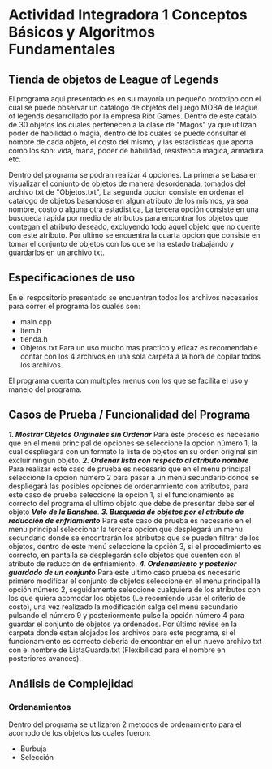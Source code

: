 # Actividad Integradora 1 Conceptos Básicos y Algoritmos Fundamentales

## Tienda de objetos de League of Legends

El programa aqui presentado es en su mayoría un pequeño prototipo con el cual se puede observar un catalogo de objetos del juego MOBA de league of legends desarrollado por la empresa Riot Games. Dentro de este catalo de 30 objetos los cuales pertenecen a la clase de "Magos" ya que utilizan poder de habilidad o magia, dentro de los cuales se puede consultar el nombre de cada objeto, el costo del mismo, y las estadisticas que aporta como los son: vida, mana, poder de habilidad, resistencia magica, armadura etc.

Dentro del programa se podran realizar 4 opciones. La primera se basa en visualizar el conjunto de objetos de manera desordenada, tomados del archivo txt de "Objetos.txt", La segunda opcion consiste en ordenar el catalogo de objetos basandose en algun atributo de los mismos, ya sea nombre, costo o alguna otra estadistica, La tercera opción consiste en una busqueda rapida por medio de atributos para encontrar los objetos que contegan el atributo deseado, excluyendo todo aquel objeto que no cuente con este atributo. Por ultimo se encuentra la cuarta opcion que consiste en tomar el conjunto de objetos con los que se ha estado trabajando y guardarlos en un archivo txt.

## Especificaciones de uso

En el respositorio presentado se encuentran todos los archivos necesarios para correr el programa los cuales son:
* main.cpp
* item.h
* tienda.h
* Objetos.txt
Para un uso mucho mas practico y eficaz es recomendable contar con los 4 archivos en una sola carpeta a la hora de copilar todos los archivos.

El programa cuenta con multiples menus con los que se facilita el uso y manejo del programa.

## Casos de Prueba / Funcionalidad del Programa

***1. Mostrar Objetos Originales sin Ordenar*** Para este proceso es necesario que en el menú principal de opciones se seleccione la opción número 1, la cual despliegará con un formato la lista de objetos en su orden original sin excluir ningun objeto.
***2. Ordenar lista con respecto al atributo nombre*** Para realizar este caso de prueba es necesario que en el menu principal seleccione la opción número 2 para pasar a un menú secundario donde se despliegará las posibles opciones de ordenarmiento con atributos, para este caso de prueba seleccione la opcion 1, si el funcionamiento es correcto del programa el ultimo objeto que debe de presentar debe ser el objeto ***Velo de la Banshee***.
***3. Busqueda de objetos por el atributo de reducción de enfriamiento*** Para este caso de prueba es necesario en el menu principal seleccionar la tercera opcion que desplegará un menu secundario donde se encontrarán los atributos que se pueden filtrar de los objetos, dentro de este menú seleccione la opción 3, si el procedimiento es correcto, en pantalla se desplegarán solo objetos que cuenten con el atributo de reducción de enfriamiento.
***4. Ordenamiento y posterior guardado de un conjunto*** Para este ultimo caso prueba es necesario primero modificar el conjunto de objetos seleccione en el menu principal la opción número 2, seguidamente seleccione cualquiera de los atributos con los que quiera acomodar los objetos (Le recomiendo usar el criterio de costo), una vez realizado la modificación salga del menú secundario pulsando el número 9 y posteriormente pulse la opción número 4 para guardar el conjunto de objetos ya ordenados. Por último revise en la carpeta donde estan alojados los archivos para este programa, si el funcionamiento es correcto deberia de encontrar en el un nuevo archivo txt con el nombre de ListaGuarda.txt (Flexibilidad para el nombre en posteriores avances).
## Análisis de Complejidad
### Ordenamientos

Dentro del programa se utilizaron 2 metodos de ordenamiento para el acomodo de los objetos los cuales fueron:
* Burbuja
* Selección
